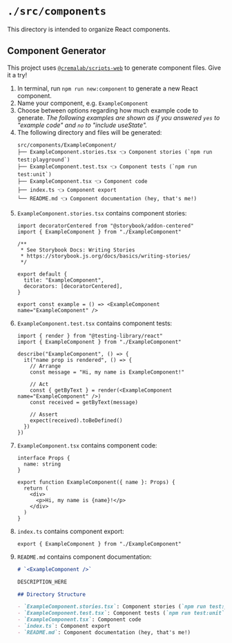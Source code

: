 # `./src/components`

This directory is intended to organize React components.

## Component Generator

This project uses [`@cremalab/scripts-web`](https://github.com/cremalab/scripts) to generate component files. Give it a try!

1. In terminal, run `npm run new:component` to generate a new React component.
2. Name your component, e.g. `ExampleComponent`
3. Choose between options regarding how much example code to generate. _The following examples are shown as if you answered `yes` to "example code" and `no` to "include useState"._
4. The following directory and files will be generated:
   ```
   src/components/ExampleComponent/
   ├── ExampleComponent.stories.tsx 👈 Component stories (`npm run test:playground`)
   ├── ExampleComponent.test.tsx 👈 Component tests (`npm run test:unit`)
   ├── ExampleComponent.tsx 👈 Component code
   ├── index.ts 👈 Component export
   └── README.md 👈 Component documentation (hey, that's me!)
   ```
5. `ExampleComponent.stories.tsx` contains component stories:
   ```tsx
   import decoratorCentered from "@storybook/addon-centered"
   import { ExampleComponent } from "./ExampleComponent"

   /**
    * See Storybook Docs: Writing Stories
    * https://storybook.js.org/docs/basics/writing-stories/
    */

   export default {
     title: "ExampleComponent",
     decorators: [decoratorCentered],
   }

   export const example = () => <ExampleComponent name="ExampleComponent" />
   ```
6. `ExampleComponent.test.tsx` contains component tests:
   ```tsx
   import { render } from "@testing-library/react"
   import { ExampleComponent } from "./ExampleComponent"

   describe("ExampleComponent", () => {
     it("name prop is rendered", () => {
       // Arrange
       const message = "Hi, my name is ExampleComponent!"

       // Act
       const { getByText } = render(<ExampleComponent name="ExampleComponent" />)
       const received = getByText(message)

       // Assert
       expect(received).toBeDefined()
     })
   })
   ```
7. `ExampleComponent.tsx` contains component code:
   ```tsx
   interface Props {
     name: string
   }

   export function ExampleComponent({ name }: Props) {
     return (
       <div>
         <p>Hi, my name is {name}!</p>
       </div>
     )
   }
   ```
8. `index.ts` contains component export:
   ```tsx
   export { ExampleComponent } from "./ExampleComponent"
   ```
9. `README.md` contains component documentation:
   ```md
   # `<ExampleComponent />`

   DESCRIPTION_HERE

   ## Directory Structure

   - `ExampleComponent.stories.tsx`: Component stories (`npm run test:playground`)
   - `ExampleComponent.test.tsx`: Component tests (`npm run test:unit`)
   - `ExampleComponent.tsx`: Component code
   - `index.ts`: Component export
   - `README.md`: Component documentation (hey, that's me!)
